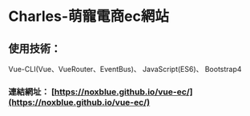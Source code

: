 # Charles-萌寵電商ec網站
## 使用技術：

Vue-CLI(Vue、VueRouter、EventBus)、
JavaScript(ES6)、
Bootstrap4

### 連結網址： [https://noxblue.github.io/vue-ec/](https://noxblue.github.io/vue-ec/)